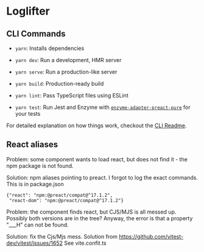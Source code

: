 # Loglifter

## CLI Commands

- `yarn`: Installs dependencies

- `yarn dev`: Run a development, HMR server

- `yarn serve`: Run a production-like server

- `yarn build`: Production-ready build

- `yarn lint`: Pass TypeScript files using ESLint

- `yarn test`: Run Jest and Enzyme with
  [`enzyme-adapter-preact-pure`](https://github.com/preactjs/enzyme-adapter-preact-pure) for
  your tests

For detailed explanation on how things work, checkout the [CLI Readme](https://github.com/developit/preact-cli/blob/master/README.md).

## React aliases

Problem: some component wants to load react, but does not find it - the npm package is not found.

Solution: npm aliases pointing to preact. I forgot to log the exact commands. This is in package.json

    {"react": "npm:@preact/compat@^17.1.2",
     "react-dom": "npm:@preact/compat@^17.1.2"}

Problem: the component finds react, but CJS/MJS is all messed up. Possibly both
versions are in the tree? Anyway, the error is that a property "\_\_\_H" can not be found.

Solution: fix the Cjs/Mjs mess. Solution from https://github.com/vitest-dev/vitest/issues/1652
See vite.confit.ts
